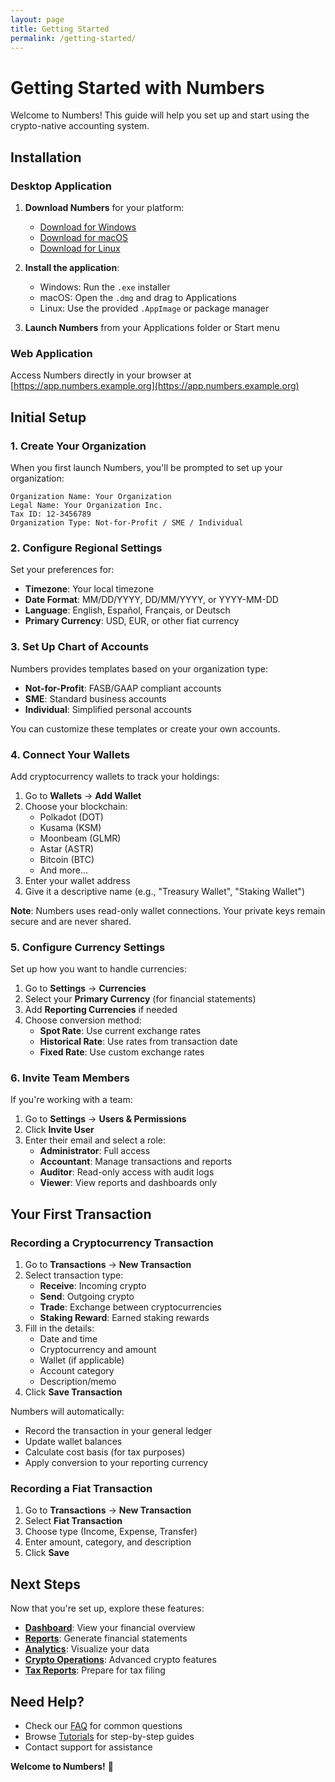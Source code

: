 ```yaml
---
layout: page
title: Getting Started
permalink: /getting-started/
---
```


# Getting Started with Numbers

Welcome to Numbers! This guide will help you set up and start using the crypto-native accounting system.

## Installation

### Desktop Application

1. **Download Numbers** for your platform:
   - [Download for Windows](https://numbers.example.org/download/windows)
   - [Download for macOS](https://numbers.example.org/download/macos)
   - [Download for Linux](https://numbers.example.org/download/linux)

2. **Install the application**:
   - Windows: Run the `.exe` installer
   - macOS: Open the `.dmg` and drag to Applications
   - Linux: Use the provided `.AppImage` or package manager

3. **Launch Numbers** from your Applications folder or Start menu

### Web Application

Access Numbers directly in your browser at [https://app.numbers.example.org](https://app.numbers.example.org)

## Initial Setup

### 1. Create Your Organization

When you first launch Numbers, you'll be prompted to set up your organization:

```
Organization Name: Your Organization
Legal Name: Your Organization Inc.
Tax ID: 12-3456789
Organization Type: Not-for-Profit / SME / Individual
```

### 2. Configure Regional Settings

Set your preferences for:
- **Timezone**: Your local timezone
- **Date Format**: MM/DD/YYYY, DD/MM/YYYY, or YYYY-MM-DD
- **Language**: English, Español, Français, or Deutsch
- **Primary Currency**: USD, EUR, or other fiat currency

### 3. Set Up Chart of Accounts

Numbers provides templates based on your organization type:
- **Not-for-Profit**: FASB/GAAP compliant accounts
- **SME**: Standard business accounts
- **Individual**: Simplified personal accounts

You can customize these templates or create your own accounts.

### 4. Connect Your Wallets

Add cryptocurrency wallets to track your holdings:

1. Go to **Wallets** → **Add Wallet**
2. Choose your blockchain:
   - Polkadot (DOT)
   - Kusama (KSM)
   - Moonbeam (GLMR)
   - Astar (ASTR)
   - Bitcoin (BTC)
   - And more...
3. Enter your wallet address
4. Give it a descriptive name (e.g., "Treasury Wallet", "Staking Wallet")

**Note**: Numbers uses read-only wallet connections. Your private keys remain secure and are never shared.

### 5. Configure Currency Settings

Set up how you want to handle currencies:

1. Go to **Settings** → **Currencies**
2. Select your **Primary Currency** (for financial statements)
3. Add **Reporting Currencies** if needed
4. Choose conversion method:
   - **Spot Rate**: Use current exchange rates
   - **Historical Rate**: Use rates from transaction date
   - **Fixed Rate**: Use custom exchange rates

### 6. Invite Team Members

If you're working with a team:

1. Go to **Settings** → **Users & Permissions**
2. Click **Invite User**
3. Enter their email and select a role:
   - **Administrator**: Full access
   - **Accountant**: Manage transactions and reports
   - **Auditor**: Read-only access with audit logs
   - **Viewer**: View reports and dashboards only

## Your First Transaction

### Recording a Cryptocurrency Transaction

1. Go to **Transactions** → **New Transaction**
2. Select transaction type:
   - **Receive**: Incoming crypto
   - **Send**: Outgoing crypto
   - **Trade**: Exchange between cryptocurrencies
   - **Staking Reward**: Earned staking rewards
3. Fill in the details:
   - Date and time
   - Cryptocurrency and amount
   - Wallet (if applicable)
   - Account category
   - Description/memo
4. Click **Save Transaction**

Numbers will automatically:
- Record the transaction in your general ledger
- Update wallet balances
- Calculate cost basis (for tax purposes)
- Apply conversion to your reporting currency

### Recording a Fiat Transaction

1. Go to **Transactions** → **New Transaction**
2. Select **Fiat Transaction**
3. Choose type (Income, Expense, Transfer)
4. Enter amount, category, and description
5. Click **Save**

## Next Steps

Now that you're set up, explore these features:

- **[Dashboard](/user-guide/dashboard/)**: View your financial overview
- **[Reports](/user-guide/reports/)**: Generate financial statements
- **[Analytics](/user-guide/analytics/)**: Visualize your data
- **[Crypto Operations](/crypto-operations/)**: Advanced crypto features
- **[Tax Reports](/user-guide/tax-reports/)**: Prepare for tax filing

## Need Help?

- Check our [FAQ](/faq/) for common questions
- Browse [Tutorials](/tutorials/) for step-by-step guides
- Contact support for assistance

**Welcome to Numbers!** 🎉
